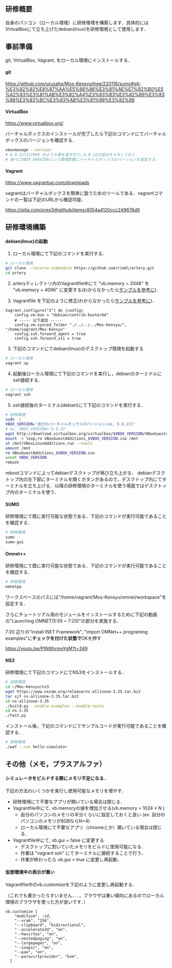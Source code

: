 ## 研修概要

自身のパソコン（ローカル環境）に研修環境を構築します．具体的にはVirtualBoxにて立ち上げたdebian(linux)を研修環境として使用します．

## 事前準備

git, VirtualBox, Vagrant, をローカル環境にインストールする．

#### git

https://github.com/uruzahe/Mos-Kensyu/tree/220116/sumo#git-%E3%82%92%E8%87%AA%E5%88%86%E3%81%AE%E7%92%B0%E5%A2%83%E3%81%AB%E3%82%A4%E3%83%B3%E3%82%B9%E3%83%88%E3%83%BC%E3%83%AB%E3%81%99%E3%82%8B

#### VirtualBox

https://www.virtualbox.org/

バーチャルボックスのインストールが完了したら下記のコマンドにてバーチャルボックスのバージョンを確認する．
```sh
vboxmanage --version
# 6.0.22r137980 のような値を返すので，6.0.22の部分をメモしておく．
# 後々にVBOX_VERSIONという環境変数にバーチャルボックスのバージョンを設定する．
```
#### Vagrant

https://www.vagrantup.com/downloads

vagrantはバーチャルボックスを簡単に扱うためのツールである．vagrantコマンドの一覧は下記のURLから確認可能．

https://qiita.com/oreo3@github/items/4054a4120ccc249676d9

## 研修環境構築

#### debian(linux)の起動

1. ローカル環境にて下記のコマンドを実行する．
``` sh
# ローカル環境
git clone --recurse-submodule https://github.com/riebl/artery.git
cd artery
```

2. arteryディレクトリ内のVagrantfile中にて "vb.memory = 2048" を "vb.memory = 4096" に変更する(わからなかったら[サンプルを参考に](https://github.com/uruzahe/Mos-Kensyu/blob/master/kensyu-devenv/Vagrantfile-sample))．

3. Vagrantfile を下記のように修正(わからなかったら[サンプルを参考に](https://github.com/uruzahe/Mos-Kensyu/blob/master/kensyu-devenv/Vagrantfile-sample))．
```
Vagrant.configure("2") do |config|
    config.vm.box = "debian/contrib-buster64"
    # ----- 以下追加 -----
    config.vm.synced_folder "./../../../Mos-Kensyu/", "/home/vagrant/Mos-Kensyu"
    config.ssh.forward_agent = true
    config.ssh.forward_x11 = true
```

3. 下記のコマンドにてdebian(linux)のデスクトップ環境を起動する
```sh
# ローカル環境
vagrant up
```

4. 起動後ローカル環境にて下記のコマンドを実行し，debianのターミナルにssh接続する．
```sh
# ローカル環境
vagrant ssh
```

5. ssh接続後のターミナル(debian)にて下記のコマンドを実行する．
```sh
# 研修環境
sudo -i
VBOX_VERSION='自分のバーチャルボックスのバージョン(ex. 6.0.22)'
# ex. VBOX_VERSION='6.0.22'
wget http://download.virtualbox.org/virtualbox/$VBOX_VERSION/VBoxGuestAdditions_$VBOX_VERSION.iso
mount -o loop,ro VBoxGuestAdditions_$VBOX_VERSION.iso /mnt
sh /mnt/VBoxLinuxAdditions.run --nox11
umount /mnt
rm VBoxGuestAdditions_$VBOX_VERSION.iso
unset VBOX_VERSION
reboot
```

rebootコマンドによってdebianデスクトップが再び立ち上がる．
debianデスクトップ内の左下部にターミナルを開くボタンがあるので，デスクトップ内にてターミナルを立ち上げる．以降の研修環境のターミナルを使う場面ではデスクトップ内のターミナルを使う．

#### SUMO
研修環境にて既に実行可能な状態である．下記のコマンドが実行可能であることを確認する．
```sh
# 研修環境
sumo
sumo-gui
```

#### Omnet++
研修環境にて既に実行可能な状態である．下記のコマンドが実行可能であることを確認する．
``` sh
# 研修環境
omnetpp
```

ワークスペースのパスには"/home/vagrant/Mos-Kensyu/omnet/workspace"を設定する．

さらにチュートリアル用のモジュールをインストールするために下記の動画の"Launching OMNET(5:55 ~ 7:20)"の部分を実施する．

7:20 辺りの"install INET Framework", "import OMNet++ programing examples"に<b>チェックを付けた状態で</b>OKを押す

https://youtu.be/PfAWhrmoYgM?t=349

#### NS3

研修環境にて下記のコマンドにてNS3をインストールする．

```sh
# 研修環境
cd ~/Mos-Kensyu/ns3
wget https://www.nsnam.org/release/ns-allinone-3.35.tar.bz2
tar xjf ns-allinone-3.35.tar.bz2
cd ns-allinone-3.35
./build.py --enable-examples --enable-tests
cd ns-3.35
./test.py
```

インストール後，下記のコマンドにてサンプルコードが実行可能であることを確認する．
```sh
# 研修環境
./waf --run hello-simulator
```

## その他（メモ，プラスアルファ）

#### シミュレータをビルドする際にメモリ不足になる．

下記の方法のいくつかを実行し使用可能なメモリを増やす．

- 研修環境にて不要なアプリが開いている場合は閉じる．
- Vagrantfile中にて, vb.memoryの値を増加させる(vb.memory = 1024 * N )
  - 自分のパソコンのメモリの半分くらいに設定しておくと良い
  (ex. 自分のパソコンのメモリが8GBならN=4)
  - ローカル環境にて不要なアプリ（chromeとか）開いている場合は閉じる．
- Vagrantfile中にて, vb.gui = false に変更する
  - デスクトップに割いていたメモリをビルドに使用可能になる．
  - 作業は "vagrant ssh" にてターミナルに接続することで行う．
  - 作業が終わったら vb.gui = true に変更し再起動．

<!--
#### 仮想環境中のエディタが重い．

atomとか比較的重いエディタを使うと動きがもっさりします．

"Sublime Text3"は軽量なのでおすすめです．下記の手順でインストール可能です．

```sh
# 研修環境
sudo apt-get install apt-transport-https
wget -qO - https://download.sublimetext.com/sublimehq-pub.gpg | sudo apt-key add -
echo "deb https://download.sublimetext.com/ apt/stable/" | sudo tee /etc/apt/sources.list.d/sublime-text.list
sudo apt-get update
sudo apt-get install sublime-text
```

下記のコマンドのように適当なディレクトリを開ければインストール完了です．

```sh
subl .
```

#### それでもエディタが重い（X11 forwarding）

"X11 forwarding"を使いましょう．下記の手順で設定してください．


1. 自分のパソコンにて x11 client の設定を行う．
  - mac: xquartzのインストールと実行のみで良い．http://www.xquartz.org/
  - windows:

2. ローカル環境から研修環境にssh接続した後にターミナルからエディタが開けることを確認する．

```sh
# ローカル環境
vagrant ssh

# 研修環境
subl ./ns3
```
-->

#### 仮想環境中の表示が重い
 Vagrantfile中のvb.customizeを下記のように変更し再起動する．

 （これでも重かったらすいません．．．，ブラウザは重い傾向にあるのでローカル環境のブラウザを使った方が良いです．）

 ```
 vb.customize [
     "modifyvm", :id,
     "--vram", "256",
     "--clipboard", "bidirectional",
     "--accelerate3d", "on",
     "--hwvirtex", "on",
     "--nestedpaging", "on",
     "--largepages", "on",
     "--ioapic", "on",
     "--pae", "on",
     "--paravirtprovider", "kvm",
   ]
 ```
